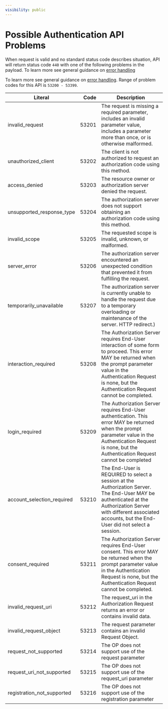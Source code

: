 ```yaml
---
visibility: public
---
```

Possible Authentication API Problems
=================

When request is valid and no standard status code describes situation, API will return status code `440` with one of the following problems in the payload. To learn more see general guidance on [error handling]()

To learn more see general guidance on [error handling](common-getstarted.html#error-handling).
Range of problem codes for this API is `53200 - 53399`.

Literal                                |  Code| Description
---------------------------------------|-----:|---------------
invalid_request                        | 53201| The request is missing a required parameter, includes an invalid parameter value, includes a parameter more than once, or is otherwise malformed.
unauthorized_client                    | 53202| The client is not authorized to request an authorization code using this method.
access_denied                          | 53203| The resource owner or authorization server denied the request.
unsupported_response_type              | 53204| The authorization server does not support obtaining an authorization code using this method.
invalid_scope                          | 53205| The requested scope is invalid, unknown, or malformed.
server_error                           | 53206| The authorization server encountered an unexpected condition that prevented it from fulfilling the request.
temporarily_unavailable                | 53207| The authorization server is currently unable to handle the request due to a temporary overloading or maintenance of the server. HTTP redirect.)
interaction_required                   | 53208| The Authorization Server requires End-User interaction of some form to proceed. This error MAY be returned when the prompt parameter value in the Authentication Request is none, but the Authentication Request cannot be completed.
login_required                         | 53209| The Authorization Server requires End-User authentication. This error MAY be returned when the prompt parameter value in the Authentication Request is none, but the Authentication Request cannot be completed
account_selection_required             | 53210| The End-User is REQUIRED to select a session at the Authorization Server. The End-User MAY be authenticated at the Authorization Server with different associated accounts, but the End-User did not select a session.
consent_required                       | 53211| The Authorization Server requires End-User consent. This error MAY be returned when the prompt parameter value in the Authentication Request is none, but the Authentication Request cannot be completed.
invalid_request_uri                    | 53212| The request_uri in the Authorization Request returns an error or contains invalid data.
invalid_request_object                 | 53213| The request parameter contains an invalid Request Object.
request_not_supported                  | 53214| The OP does not support use of the request parameter
request_uri_not_supported              | 53215| The OP does not support use of the request_uri parameter
registration_not_supported             | 53216| The OP does not support use of the registration parameter
